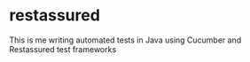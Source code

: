 # restassured
This is me writing automated tests in Java using Cucumber and Restassured test frameworks

